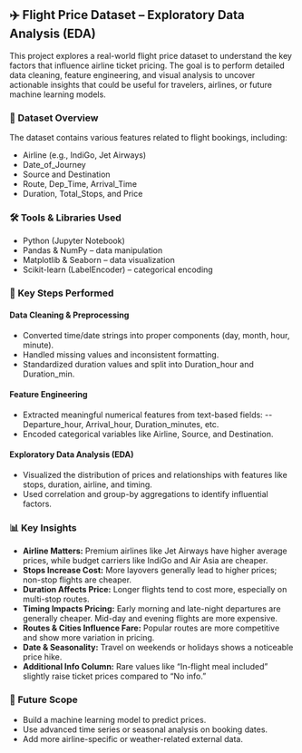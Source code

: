 ## ✈️ Flight Price Dataset – Exploratory Data Analysis (EDA)
This project explores a real-world flight price dataset to understand the key factors that influence airline ticket pricing. The goal is to perform detailed data cleaning, feature engineering, and visual analysis to uncover actionable insights that could be useful for travelers, airlines, or future machine learning models.

### 📂 Dataset Overview
The dataset contains various features related to flight bookings, including:

- Airline (e.g., IndiGo, Jet Airways)
- Date_of_Journey
- Source and Destination
- Route, Dep_Time, Arrival_Time
- Duration, Total_Stops, and Price

### 🛠️ Tools & Libraries Used
- Python (Jupyter Notebook)
- Pandas & NumPy – data manipulation
- Matplotlib & Seaborn – data visualization
- Scikit-learn (LabelEncoder) – categorical encoding

### 🔧 Key Steps Performed
#### Data Cleaning & Preprocessing
- Converted time/date strings into proper components (day, month, hour, minute).
- Handled missing values and inconsistent formatting.
- Standardized duration values and split into Duration_hour and Duration_min.

#### Feature Engineering
- Extracted meaningful numerical features from text-based fields:
-- Departure_hour, Arrival_hour, Duration_minutes, etc.
- Encoded categorical variables like Airline, Source, and Destination.

#### Exploratory Data Analysis (EDA)
- Visualized the distribution of prices and relationships with features like stops, duration, airline, and timing.
- Used correlation and group-by aggregations to identify influential factors.

### 📊 Key Insights
- **Airline Matters:** Premium airlines like Jet Airways have higher average prices, while budget carriers like IndiGo and Air Asia are cheaper.
- **Stops Increase Cost:** More layovers generally lead to higher prices; non-stop flights are cheaper.
- **Duration Affects Price:** Longer flights tend to cost more, especially on multi-stop routes.
- **Timing Impacts Pricing:** Early morning and late-night departures are generally cheaper. Mid-day and evening flights are more expensive.
- **Routes & Cities Influence Fare:** Popular routes are more competitive and show more variation in pricing.
- **Date & Seasonality:** Travel on weekends or holidays shows a noticeable price hike.
- **Additional Info Column:** Rare values like “In-flight meal included” slightly raise ticket prices compared to “No info.”

### 📌 Future Scope
- Build a machine learning model to predict prices.
- Use advanced time series or seasonal analysis on booking dates.
- Add more airline-specific or weather-related external data.

